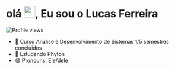 <h1 align="left">olá <img src="https://raw.githubusercontent.com/kaueMarques/kaueMarques/master/hi.gif" height="30px">, Eu sou o Lucas Ferreira</h1>

<p align="left"> <img src="https://komarev.com/ghpvc/?username=ferreiiralucas22&color=yellow" alt="Profile views" /> </p>

- 🔭 Curso Análise e Desenvolvimento de Sistemas 1/5 semestres concluidos 
- 🌱 Estudando Phyton
- 😄 Pronouns: Ele/dele
